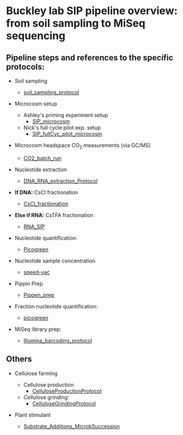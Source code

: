 # Buckley lab SIP pipeline overview: from soil sampling to MiSeq sequencing

## Pipeline steps and references to the specific protocols:

* Soil sampling
	* [soil_sampling_protocol](../sampling/soil_sampling_protocol.html)
	
* Microcosm setup
	* Ashley's priming experiment setup
		* [SIP_microcosm](../microcosm/SIP_microcosm.html)
	* Nick's full cycle pilot exp. setup
		* [SIP_fullCyc_pilot_microcosm](../microcosm/SIP_fullCyc_pilot_microcosm.html)

* Microcosm headspace CO<sub>2</sub> measurements (via GC/MS)
	* [CO2_batch_run](../GCMS_operation/CO2_batch_run.html)

* Nucleotide extraction
	* [DNA_RNA_extraction_Protocol](../nucleotide_extraction/DNA_RNA_extraction_Protocol.html) 

* __If DNA:__ CsCl fractionation
	* [CsCl_fractionation](../CsCl_fractionation/CsCl_fractionation.html) 

* __Else if RNA:__ CsTFA fractionation
	* [RNA_SIP](../RNA_SIP/RNA_SIP.html)

* Nucleotide quantification:
	* [Picogreen](../nucleotide_conc/picogreen.html)

* Nucleotide sample concentration
	* [speed-vac](../speed-vac/speed-vac.html)

* Pippin Prep
	* [Pippen_prep](../Pippen_prep/Pippen_prep.html)

* Fraction nucleotide quantification:
	* [picogreen](../nucleotide_conc/picogreen.html)

* MiSeq library prep:
	* [Illumina_barcoding_protocol](../library_prep/Illumina_barcoding_protocol.html)


## Others

* Cellulose farming
	* Cellulose production
		* [CelluloseProductionProtocol](../cellulose_farming/CelluloseProductionProtocol.html)
	* Cellulose grinding:
		* [CelluloseGrindingProtocol](../cellulose_farming/CelluloseGrindingProtocol.html)
	
* Plant stimulant
	* [Substrate_Additions_MicrobSuccession](../plant_stimulant/Substrate_Additions_MicrobSuccession.htm)

